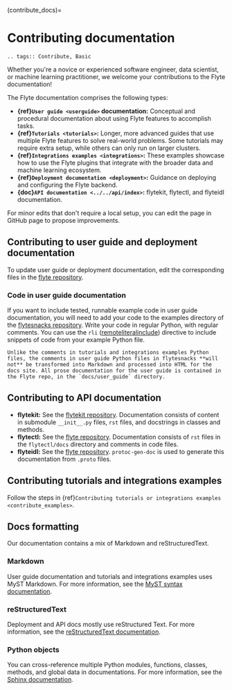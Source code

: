 (contribute_docs)=

# Contributing documentation

```{eval-rst}
.. tags:: Contribute, Basic
```

Whether you're a novice or experienced software engineer, data scientist, or machine learning
practitioner, we welcome your contributions to the Flyte documentation!

The Flyte documentation comprises the following types:

* **{ref}`User guide <userguide>` documentation:** Conceptual and procedural documentation about using Flyte features to accomplish tasks.
* **{ref}`Tutorials <tutorials>`:** Longer, more advanced guides that use multiple Flyte features to solve real-world problems. Some tutorials may require extra setup, while others can only run on larger clusters.
* **{ref}`Integrations examples <integrations>`:** These examples showcase how to use the Flyte plugins that integrate with the broader data and machine learning ecosystem.
* **{ref}`Deployment documentation <deployment>`:** Guidance on deploying and configuring the Flyte backend.
* **{doc}`API documentation <../../api/index>`:** flytekit, flytectl, and flyteidl documentation.

For minor edits that don't require a local setup, you can edit the page in GitHub page to propose improvements.

## Contributing to user guide and deployment documentation

To update user guide or deployment documentation, edit the corresponding files in the [flyte repository](https://github.com/flyteorg/flyte/tree/master/docs/user_guide).

### Code in user guide documentation

If you want to include tested, runnable example code in user guide documentation, you will need to add your code to the examples directory of the [flytesnacks repository](https://github.com/flyteorg/flytesnacks). Write your code in regular Python, with regular comments. You can use the `rli` ([remoteliteralinclude](https://github.com/wpilibsuite/sphinxext-remoteliteralinclude/blob/main/README.md)) directive to include snippets of code from your example Python file.

```{important}
Unlike the comments in tutorials and integrations examples Python files, the comments in user guide Python files in flytesnacks **will not** be transformed into Markdown and processed into HTML for the docs site. All prose documentation for the user guide is contained in the Flyte repo, in the `docs/user_guide` directory.
```

## Contributing to API documentation

* **flytekit:** See the [flytekit repository](https://github.com/flyteorg/flytekit). Documentation consists of content in submodule `__init__.py` files, `rst` files, and docstrings in classes and methods.
* **flytectl:** See the [flyte repository](https://github.com/flyteorg/flyte/tree/master/flytectl). Documentation consists of `rst` files in the `flytectl/docs` directory and comments in code files.
* **flyteidl:** See the [flyte repository](https://github.com/flyteorg/flyte/tree/master/flyteidl). `protoc-gen-doc` is used to generate this documentation from `.proto` files.

## Contributing tutorials and integrations examples

Follow the steps in {ref}`Contributing tutorials or integrations examples <contribute_examples>`.

## Docs formatting

Our documentation contains a mix of Markdown and reStructuredText.

### Markdown

User guide documentation and tutorials and integrations examples uses MyST Markdown. For more information, see the [MyST syntax documentation](https://mystmd.org/guide/syntax-overview). 

### reStructuredText

Deployment and API docs mostly use reStructured Text. For more information, see the [reStructuredText documentation](https://www.sphinx-doc.org/en/master/usage/restructuredtext/basics.html).

### Python objects

You can cross-reference multiple Python modules, functions, classes, methods, and global data in documentations. For more information, see the [Sphinx documentation](https://www.sphinx-doc.org/en/master/usage/restructuredtext/domains.html#cross-referencing-python-objects).

